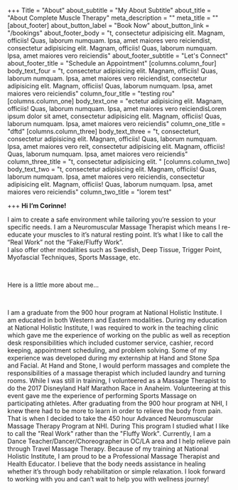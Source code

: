 +++
Title = "About"
about_subtitle = "My About Subtitle"
about_title = "About Complete Muscle Therapy"
meta_description = ""
meta_title = ""
[about_footer]
about_button_label = "Book Now"
about_button_link = "/bookings"
about_footer_body = "t, consectetur adipisicing elit. Magnam, officiis! Quas, laborum numquam. Ipsa, amet maiores vero reiciendist, consectetur adipisicing elit. Magnam, officiis! Quas, laborum numquam. Ipsa, amet maiores vero reiciendis"
about_footer_subtitle = "Let's Connect"
about_footer_title = "Schedule an Appointment"
[columns.column_four]
body_text_four = "t, consectetur adipisicing elit. Magnam, officiis! Quas, laborum numquam. Ipsa, amet maiores vero reiciendist, consectetur adipisicing elit. Magnam, officiis! Quas, laborum numquam. Ipsa, amet maiores vero reiciendis"
column_four_title = "testing rou"
[columns.column_one]
body_text_one = "ectetur adipisicing elit. Magnam, officiis! Quas, laborum numquam. Ipsa, amet maiores vero reiciendisLorem ipsum dolor sit amet, consectetur adipisicing elit. Magnam, officiis! Quas, laborum numquam. Ipsa, amet maiores vero reiciendis"
column_one_title = "dftd"
[columns.column_three]
body_text_three = "t, consecteturt, consectetur adipisicing elit. Magnam, officiis! Quas, laborum numquam. Ipsa, amet maiores vero reit, consectetur adipisicing elit. Magnam, officiis! Quas, laborum numquam. Ipsa, amet maiores vero reiciendis"
column_three_title = "t, consectetur adipisicing elit. "
[columns.column_two]
body_text_two = "t, consectetur adipisicing elit. Magnam, officiis! Quas, laborum numquam. Ipsa, amet maiores vero reiciendis, consectetur adipisicing elit. Magnam, officiis! Quas, laborum numquam. Ipsa, amet maiores vero reiciendis"
column_two_title = "lorem test"

+++
**Hi I’m Corinne!**

I aim to create a safe environment while tailoring you’re session to your specific needs. I am a Neuromuscular Massage Therapist which means I re-educate your muscles to it’s natural resting point. It’s what I like to call the “Real Work” not the “Fake/Fluffy Work”.  
I also offer other modalities such as Swedish, Deep Tissue, Trigger Point, Myofascial Techniques, Sports Massage, etc.

​

Here is a little more about me...

​

I am a graduate from the 900 hour program at National Holistic Institute. I am educated in both Western and Eastern modalities. During my education at National Holistic Institute, I was required to work in the teaching clinic which gave me the experience of working on the public as well as reception desk responsibilities which included customer service, cashier, record keeping, appointment scheduling, and problem solving. Some of my experience was developed during my externship at Hand and Stone Spa and Facial. At Hand and Stone, I would perform massages and complete the responsibilities of a massage therapist which included laundry and turning rooms. While I was still in training, I volunteered as a Massage Therapist to do the 2017 Disneyland Half Marathon Race in Anaheim. Volunteering at this event gave me the experience of performing Sports Massage on participating athletes. After graduating from the 900 hour program at NHI, I knew there had to be more to learn in order to relieve the body from pain. That is when I decided to take the 450 hour Advanced Neuromuscular Massage Therapy Program at NHI. During This program I studied what I like to call the "Real Work" rather than the "Fluffy Work". Currently, I am a Dance Teacher/Dancer/Choreographer in OC/LA area and I help relieve pain through Travel Massage Therapy. Because of my training at National Holistic Institute, I am proud to be a Professional Massage Therapist and Health Educator. I believe that the body needs assistance in healing whether it’s through body rehabilitation or simple relaxation. I look forward to working with you and can’t wait to help you with wellness journey!